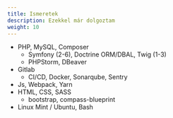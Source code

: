 ```yaml
---
title: Ismeretek
description: Ezekkel már dolgoztam 
weight: 10
---
```


- PHP, MySQL, Composer
    - Symfony (2-6), Doctrine ORM/DBAL, Twig (1-3)
    - PHPStorm, DBeaver
- Gitlab
    - CI/CD, Docker, Sonarqube, Sentry
- Js, Webpack, Yarn
- HTML, CSS, SASS
    - bootstrap, compass-blueprint
- Linux Mint / Ubuntu, Bash

